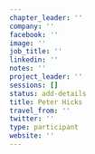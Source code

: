 ```yaml
---
chapter_leader: ''
company: ''
facebook: ''
image: ''
job_title: ''
linkedin: ''
notes: ''
project_leader: ''
sessions: []
status: add-details
title: Peter Hicks
travel_from: ''
twitter: ''
type: participant
website: ''
---
```


<!-- put more details about participant here -->